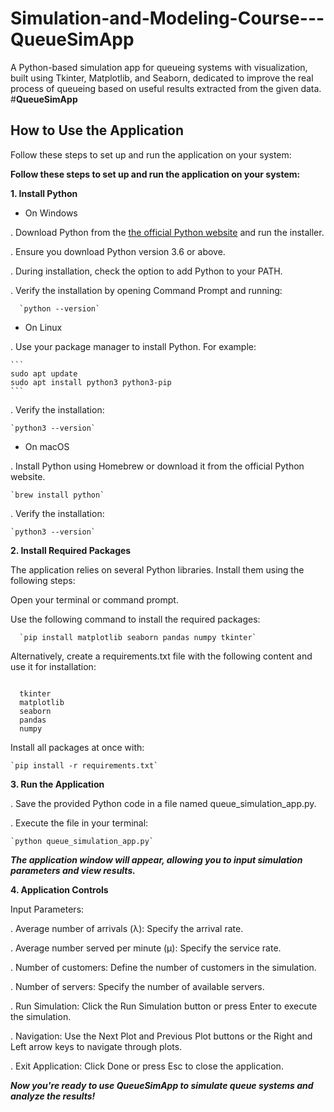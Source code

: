 # Simulation-and-Modeling-Course---QueueSimApp
A Python-based simulation app for queueing systems with visualization, built using Tkinter, Matplotlib, and Seaborn, dedicated to improve the real process of queueing based on useful results extracted from the given data.
#**QueueSimApp**

## How to Use the Application

Follow these steps to set up and run the application on your system:


**Follow these steps to set up and run the application on your system:**

**1. Install Python**

- On Windows

. Download Python from the [the official Python website](https://www.python.org/downloads/) and run the installer.

. Ensure you download Python version 3.6 or above.

. During installation, check the option to add Python to your PATH.

. Verify the installation by opening Command Prompt and running:

      `python --version`

- On Linux

. Use your package manager to install Python. For example:

    ```
    sudo apt update
    sudo apt install python3 python3-pip
    ```

. Verify the installation:

    `python3 --version`

- On macOS

. Install Python using Homebrew or download it from the official Python website.

    `brew install python`

. Verify the installation:

    `python3 --version`





**2. Install Required Packages**

The application relies on several Python libraries. Install them using the following steps:

Open your terminal or command prompt.

Use the following command to install the required packages:


      `pip install matplotlib seaborn pandas numpy tkinter`


Alternatively, create a requirements.txt file with the following content and use it for installation:

```

  tkinter
  matplotlib
  seaborn
  pandas
  numpy

```

Install all packages at once with:

    `pip install -r requirements.txt`



**3. Run the Application**

 . Save the provided Python code in a file named queue_simulation_app.py.
 
 . Execute the file in your terminal:
 
    `python queue_simulation_app.py`


***The application window will appear, allowing you to input simulation parameters and view results.***







**4. Application Controls**

Input Parameters:
 
  . Average number of arrivals (λ): Specify the arrival rate.
  
  . Average number served per minute (μ): Specify the service rate.
  
  . Number of customers: Define the number of customers in the simulation.
  
  . Number of servers: Specify the number of available servers.
  
  . Run Simulation: Click the Run Simulation button or press Enter to execute the simulation.
  
  . Navigation: Use the Next Plot and Previous Plot buttons or the Right and Left arrow keys to navigate through plots.
  
  . Exit Application: Click Done or press Esc to close the application.


***Now you're ready to use QueueSimApp to simulate queue systems and analyze the results!***

